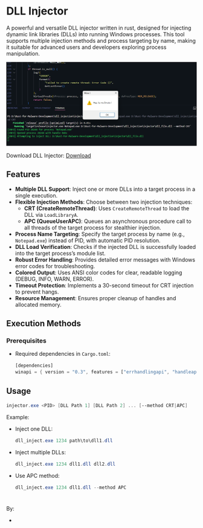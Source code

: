 # DLL Injector

A powerful and versatile DLL injector written in rust, designed for injecting dynamic link libraries (DLLs) into running Windows processes. This tool supports multiple injection methods and process targeting by name, making it suitable for advanced users and developers exploring process manipulation.

![PoC](./image1.png)

Download DLL Injector: [Download](https://download.5mukx.site/#/home?url=https://github.com/Whitecat18/Rust-for-Malware-Development/tree/main/DLL_Injector)

## Features

- **Multiple DLL Support**: Inject one or more DLLs into a target process in a single execution.
- **Flexible Injection Methods**: Choose between two injection techniques:
  - **CRT (CreateRemoteThread)**: Uses `CreateRemoteThread` to load the DLL via `LoadLibraryA`.
  - **APC (QueueUserAPC)**: Queues an asynchronous procedure call to all threads of the target process for stealthier injection.
- **Process Name Targeting**: Specify the target process by name (e.g., `Notepad.exe`) instead of PID, with automatic PID resolution.
- **DLL Load Verification**: Checks if the injected DLL is successfully loaded into the target process’s module list.
- **Robust Error Handling**: Provides detailed error messages with Windows error codes for troubleshooting.
- **Colored Output**: Uses ANSI color codes for clear, readable logging (DEBUG, INFO, WARN, ERROR).
- **Timeout Protection**: Implements a 30-second timeout for CRT injection to prevent hangs.
- **Resource Management**: Ensures proper cleanup of handles and allocated memory.

## Execution Methods

### Prerequisites

- Required dependencies in `Cargo.toml`:
  ```rust
  [dependencies]
  winapi = { version = "0.3", features = ["errhandlingapi", "handleapi", "libloaderapi", "memoryapi", "processthreadsapi", "synchapi", "winnt", "winbase", "tlhelp32", "minwindef"] }
  ```

## Usage

```powershell
injector.exe <PID> [DLL Path 1] [DLL Path 2] ... [--method CRT|APC]
```

Example:

- Inject one DLL:

  ```powershell
  dll_inject.exe 1234 path\to\dll1.dll
  ```

- Inject multiple DLLs:

  ```powershell
  dll_inject.exe 1234 dll1.dll dll2.dll
  ```

- Use APC method:
  ```powershell
  dll_inject.exe 1234 dll1.dll --method APC
  ```

#

By:

-
